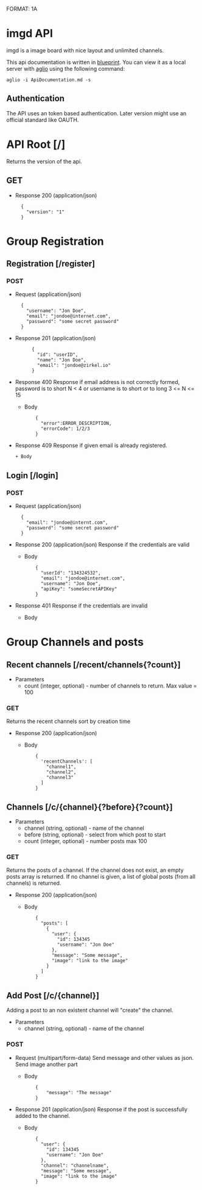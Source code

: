 FORMAT: 1A

# imgd API
imgd is a image board with nice layout and unlimited channels.

This api documentation is written in [blueprint](https://apiblueprint.org/).
You can view it as a local server with [aglio](https://github.com/danielgtaylor/aglio) using the following command:

    aglio -i ApiDocumentation.md -s

## Authentication
The API uses an token based authentication. Later version might use an official standard like OAUTH.

# API Root [/]
Returns the version of the api.

## GET

+ Response 200 (application/json)

        {
          "version": "1"
        }

# Group Registration

## Registration [/register]

### POST

+ Request (application/json)

        {
          "username": "Jon Doe",
          "email": "jondoe@internet.com",
          "password": "some secret password"
        }

+ Response 201 (application/json)

            {
              "id": "userID",
              "name": "Jon Doe",
              "email": "jondoe@zirkel.io"
            }

+ Response 400
Response if email address is not correctly formed, password is to short N < 4
or username is to short or to long 3 <= N <= 15

  + Body

            {
              "error":ERROR_DESCRIPTION,
              "errorCode": 1/2/3
            }


+ Response 409
Response if given email is already registered.

      + Body

## Login [/login]

### POST

+ Request (application/json)

        {
          "email": "jondoe@internt.com",
          "password": "some secret password"
        }

+ Response 200 (application/json)
Response if the credentials are valid

  + Body

            {
              "userId": "134324532",
              "email": "jondoe@internet.com",
              "username": "Jon Doe",
              "apiKey": "someSecretAPIKey"
            }

+ Response 401
Response if the credentials are invalid

  + Body


# Group Channels and posts

## Recent channels [/recent/channels{?count}]

+ Parameters
    + count (integer, optional) - number of channels to return. Max value = 100

### GET
Returns the recent channels sort by creation time

+ Response 200 (application/json)

  + Body

            {
              'recentChannels': [
                "channel1",
                "channel2",
                "channel3"
              ]
            }

## Channels [/c/{channel}{?before}{?count}]

+ Parameters
    + channel (string, optional) - name of the channel
    + before (string, optional) - select from which post to start
    + count (integer, optional) - number posts max 100

### GET
Returns the posts of a channel. If the channel does not exist,
an empty posts array is returned.
If no channel is given, a list of global posts (from all channels) is returned.

+ Response 200 (application/json)

  + Body

            {
              "posts": [
                {
                  "user": {
                    "id": 134345
                    "username": "Jon Doe"
                  },
                  "message": "Some message",
                  "image": "link to the image"
                }
              ]
            }

## Add Post [/c/{channel}]
Adding a post to an non existent channel will "create" the channel.

+ Parameters
    + channel (string, optional) - name of the channel

### POST
+ Request (multipart/form-data)
Send message and other values as json.
Send image another part

  + Body

            {
                "message": "The message"
            }

+ Response 201 (application/json)
Response if the post is successfully added to the channel.

  + Body

            {
              "user": {
                "id": 134345
                "username": "Jon Doe"
              },
              "channel": "channelname",
              "message": "Some message",
              "image": "link to the image"
            }
